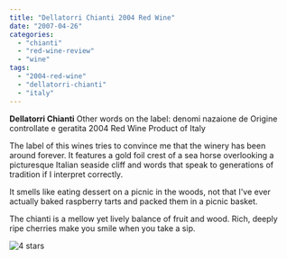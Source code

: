 ```yaml
---
title: "Dellatorri Chianti 2004 Red Wine"
date: "2007-04-26"
categories:
  - "chianti"
  - "red-wine-review"
  - "wine"
tags:
  - "2004-red-wine"
  - "dellatorri-chianti"
  - "italy"
---
```


**Dellatorri Chianti** Other words on the label: denomi nazaione de Origine controllate e geratita 2004 Red Wine Product of Italy

The label of this wines tries to convince me that the winery has been around forever. It features a gold foil crest of a sea horse overlooking a picturesque Italian seaside cliff and words that speak to generations of tradition if I interpret correctly.

It smells like eating dessert on a picnic in the woods, not that I've ever actually baked raspberry tarts and packed them in a picnic basket.

The chianti is a mellow yet lively balance of fruit and wood. Rich, deeply ripe cherries make you smile when you take a sip.

![4 stars](http://s3.amazonaws.com/thegourmez-wpmedia/2009/02/rating_truffle1.gif "rating_truffle1")
